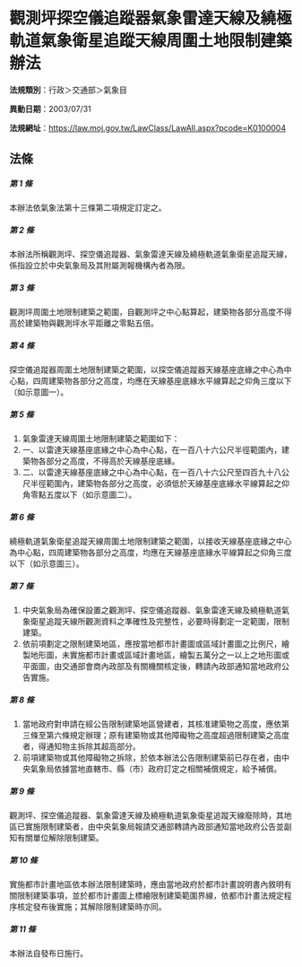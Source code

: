 # 觀測坪探空儀追蹤器氣象雷達天線及繞極軌道氣象衛星追蹤天線周圍土地限制建築辦法

**法規類別**：行政＞交通部＞氣象目

**異動日期**：2003/07/31  

**法規網址**：https://law.moj.gov.tw/LawClass/LawAll.aspx?pcode=K0100004





## 法條
##### 第 1 條
本辦法依氣象法第十三條第二項規定訂定之。

##### 第 2 條
本辦法所稱觀測坪、探空儀追蹤器、氣象雷達天線及繞極軌道氣象衛星追蹤天線，係指設立於中央氣象局及其附屬測報機構內者為限。

##### 第 3 條
觀測坪周圍土地限制建築之範圍，自觀測坪之中心點算起，建築物各部分高度不得高於建築物與觀測坪水平距離之零點五倍。

##### 第 4 條
探空儀追蹤器周圍土地限制建築之範圍，以探空儀追蹤器天線基座底緣之中心為中心點，四周建築物各部分之高度，均應在天線基座底緣水平線算起之仰角三度以下（如示意圖一）。

##### 第 5 條
1. 氣象雷達天線周圍土地限制建築之範圍如下：                        
1. 一、以雷達天線基座底緣之中心為中心點，在一百八十六公尺半徑範圍內，建築物各部分之高度，不得高於天線基座底緣。                
1. 二、以雷達天線基座底緣之中心為中心點，在一百八十六公尺至四百九十八公尺半徑範圍內，建築物各部分之高度，必須低於天線基座底緣水平線算起之仰角零點五度以下（如示意圖二）。

##### 第 6 條
繞極軌道氣象衛星追蹤天線周圍土地限制建築之範圍，以接收天線基座底緣之中心為中心點，四周建築物各部分之高度，均應在天線基座底緣水平線算起之仰角三度以下（如示意圖三）。

##### 第 7 條
1. 中央氣象局為確保設置之觀測坪、探空儀追蹤器、氣象雷達天線及繞極軌道氣象衛星追蹤天線所觀測資料之準確性及完整性，必要時得劃定一定範圍，限制建築。                                                  
1. 依前項劃定之限制建築地區，應按當地都市計畫圖或區域計畫圖之比例尺，繪製地形圖，未實施都市計畫或區域計畫地區，繪製五萬分之一以上之地形圖或平面圖，由交通部會商內政部及有關機關核定後，轉請內政部通知當地政府公告實施。

##### 第 8 條
1. 當地政府對申請在經公告限制建築地區營建者，其核准建築物之高度，應依第三條至第六條規定辦理；原有建築物或其他障礙物之高度超過限制建築之高度者，得通知物主拆除其超高部分。                          
1. 前項建築物或其他障礙物之拆除，於依本辦法公告限制建築前已存在者，由中央氣象局依據當地直轄市、縣（市）政府訂定之相關補償規定，給予補償。

##### 第 9 條
觀測坪、探空儀追蹤器、氣象雷達天線及繞極軌道氣象衛星追蹤天線廢除時，其地區已實施限制建築者，由中央氣象局報請交通部轉請內政部通知當地政府公告並副知有關單位解除限制建築。

##### 第 10 條
實施都市計畫地區依本辦法限制建築時，應由當地政府於都市計畫說明書內敘明有關限制建築事項，並於都市計畫圖上標繪限制建築範圍界線，依都市計畫法規定程序核定發布後實施；其解除限制建築時亦同。

##### 第 11 條
本辦法自發布日施行。


